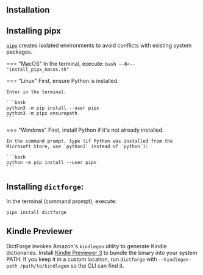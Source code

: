 ## Installation

## Installing pipx
[`pipx`](https://pypa.github.io/pipx/) creates isolated environments to avoid conflicts with existing system packages.

=== "MacOS"
    In the terminal, execute:
    ```bash
    --8<-- "install_pipx_macos.sh"
    ```

=== "Linux"
    First, ensure Python is installed.

    Enter in the terminal:

    ```bash
    python3 -m pip install --user pipx
    python3 -m pipx ensurepath
    ```

=== "Windows"
    First, install Python if it's not already installed.

    In the command prompt, type (if Python was installed from the Microsoft Store, use `python3` instead of `python`):

    ```bash
    python -m pip install --user pipx
    ```

## Installing `dictforge`:
In the terminal (command prompt), execute:

```bash
pipx install dictforge
```

## Kindle Previewer
DictForge invokes Amazon's `kindlegen` utility to generate Kindle dictionaries. Install
[Kindle Previewer 3](https://kdp.amazon.com/en_US/help/topic/G202131170) to bundle the
binary into your system PATH. If you keep it in a custom location, run `dictforge` with
`--kindlegen-path /path/to/kindlegen` so the CLI can find it.
